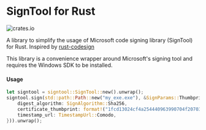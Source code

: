 # SignTool for Rust
![crates.io](https://img.shields.io/crates/v/signtool.svg)

A library to simplify the usage of Microsoft code signing library (SignTool) for Rust. Inspired by [rust-codesign](https://github.com/forbjok/rust-codesign)

This library is a convenience wrapper around Microsoft's signing tool and requires the Windows SDK to be installed.

#### Usage
```rust
let signtool = signtool::SignTool::new().unwrap();
signtool.sign(std::path::Path::new("my_exe.exe"), &SignParams::Thumbprint(ThumbprintParams {
    digest_algorithm: SignAlgorithm::Sha256,
    certificate_thumbprint: format!("1fcd13024cf4a254440963990704f207030bf694"),
    timestamp_url: TimestampUrl::Comodo,
})).unwrap();
```


